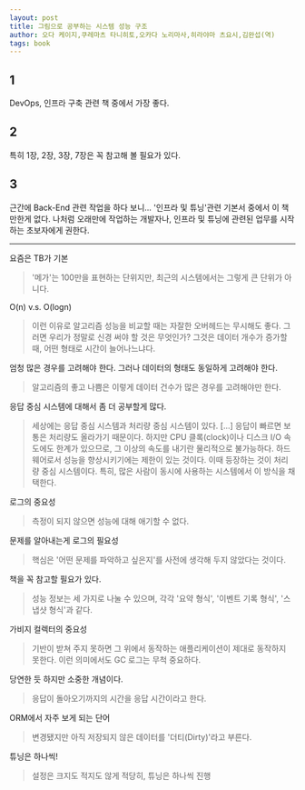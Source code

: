 ```yaml
---
layout: post
title: 그림으로 공부하는 시스템 성능 구조
author: 오다 케이지,쿠레마츠 타니히토,오카다 노리마사,히라야마 츠요시,김완섭(역)
tags: book
---
```


## 1
DevOps, 인프라 구축 관련 책 중에서 가장 좋다.

## 2
특히 1장, 2장, 3장, 7장은 꼭 참고해 볼 필요가 있다.

## 3
근간에 Back-End 관련 작업을 하다 보니... '인프라 및 튜닝'관련 기본서 중에서 이 책만한게 없다. 나처럼 오래만에 작업하는 개발자나, 인프라 및 튜닝에 관련된 업무를 시작하는 초보자에게 권한다.

-----

요즘은 TB가 기본
> '메가'는 100만을 표현하는 단위지만, 최근의 시스템에서는 그렇게 큰 단위가 아니다.

O(n) v.s. O(logn)
> 이런 이유로 알고리즘 성능을 비교할 때는 자잘한 오버헤드는 무시해도 좋다. 그러면 우리가 정말로 신경 써야 할 것은 무엇인가? 그것은 데이터 개수가 증가할 때, 어떤 형태로 시간이 늘어나느냐다.

엄청 많은 경우를 고려해야 한다. 그러나 데이터의 형태도 동일하게 고려해야 한다.
> 알고리즘의 좋고 나쁨은 이렇게 데이터 건수가 많은 경우를 고려해야만 한다.

응답 중심 시스템에 대해서 좀 더 공부할게 많다. 
> 세상에는 응답 중심 시스템과 처리량 중심 시스템이 있다. [...] 응답이 빠르면 보통은 처리량도 올라가기 때문이다. 하지만 CPU 클록(clock)이나 디스크 I/O 속도에도 한계가 있으므로, 그 이상의 속도를 내기란 물리적으로 불가능하다. 하드웨어로서 성능을 향상시키기에는 제한이 있는 것이다. 이때 등장하는 것이 처리량 중심 시스템이다. 특히, 많은 사람이 동시에 사용하는 시스템에서 이 방식을 채택한다.

로그의 중요성
> 측정이 되지 않으면 성능에 대해 애기할 수 없다.

문제를 알아내는게 로그의 필요성
> 핵심은 '어떤 문제를 파악하고 싶은지'를 사전에 생각해 두지 않았다는 것이다.

책을 꼭 참고할 필요가 있다.
> 성능 정보는 세 가지로 나눌 수 있으며, 각각 '요약 형식', '이벤트 기록 형식', '스냅샷 형식'과 같다.

가비지 컬렉터의 중요성
> 기반이 받쳐 주지 못하면 그 위에서 동작하는 애플리케이션이 제대로 동작하지 못한다. 이런 의미에서도 GC 로그는 무척 중요하다.

당연한 듯 하지만 소중한 개념이다.
> 응답이 돌아오기까지의 시간을 응답 시간이라고 한다.

ORM에서 자주 보게 되는 단어
> 변경됐지만 아직 저장되지 않은 데이터를 '더티(Dirty)'라고 부른다.

튜닝은 하나씩!
> 설정은 크지도 적지도 않게 적당히, 튜닝은 하나씩 진행

